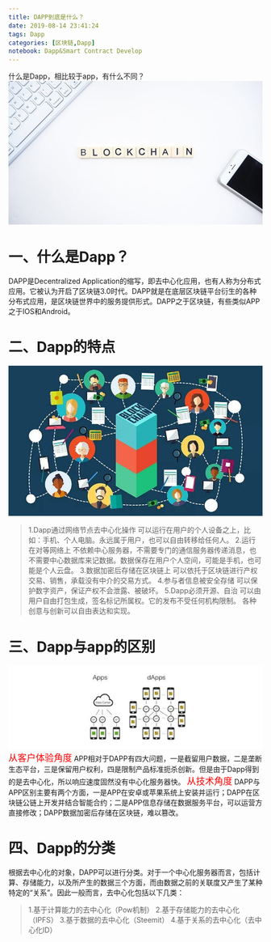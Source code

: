 ```yaml
---
title: DAPP到底是什么？
date: 2019-08-14 23:41:24
tags: Dapp
categories: [区块链,Dapp]
notebook: Dapp&Smart Contract Develop
---
```


什么是Dapp，相比较于app，有什么不同？
![dapp&blockchain](DAPP到底是什么？/blockchain.jpeg)
<!-- more -->
# 一、什么是Dapp？
DAPP是Decentralized Application的缩写，即去中心化应用，也有人称为分布式应用。它被认为开启了区块链3.0时代。DAPP就是在底层区块链平台衍生的各种分布式应用，是区块链世界中的服务提供形式。DAPP之于区块链，有些类似APP之于IOS和Android。

# 二、Dapp的特点
![dapp](DAPP到底是什么？/dapp.jpg)
> 1.Dapp通过网络节点去中心化操作
可以运行在用户的个人设备之上，比如：手机、个人电脑。永远属于用户，也可以自由转移给任何人。
> 2.运行在对等网络上
不依赖中心服务器，不需要专门的通信服务器传递消息，也不需要中心数据库来记数据。数据保存在用户个人空间，可能是手机，也可能是个人云盘。
> 3.数据加密后存储在区块链上
可以依托于区块链进行产权交易、销售，承载没有中介的交易方式。
> 4.参与者信息被安全存储
可以保护数字资产，保证产权不会泄露、被破坏。
> 5.Dapp必须开源、自治
可以由用户自由打包生成，签名标记所属权。它的发布不受任何机构限制。 各种创意与创新可以自由表达和实现。

# 三、Dapp与app的区别
![dapp_app](DAPP到底是什么？/dapp_app.png)
<font color=red size=4 face="黑体">从客户体验角度</font>
APP相对于DAPP有四大问题，一是截留用户数据，二是垄断生态平台，三是保留用户权利，四是限制产品标准扼杀创新。但是由于Dapp得到的是去中心化，所以响应速度固然没有中心化服务器快。
<font color=red size=4 face="黑体">从技术角度</font>
DAPP与APP区别主要有两个方面，一是APP在安卓或苹果系统上安装并运行；DAPP在区块链公链上开发并结合智能合约；二是APP信息存储在数据服务平台，可以运营方直接修改；DAPP数据加密后存储在区块链，难以篡改。

# 四、Dapp的分类
根据去中心化的对象，DAPP可以进行分类。对于一个中心化服务器而言，包括计算、存储能力，以及所产生的数据三个方面，而由数据之前的关联度又产生了某种特定的“关系”。因此一般而言，去中心化包括以下几类：
> 1.基于计算能力的去中心化（Pow机制）
> 2.基于存储能力的去中心化（IPFS）
> 3.基于数据的去中心化（Steemit）
> 4.基于关系的去中心化（去中心化ID）
